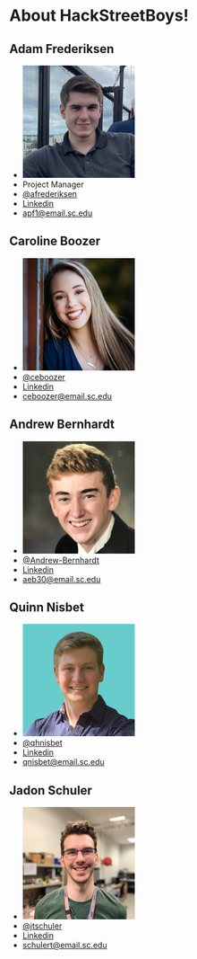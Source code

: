 
# About HackStreetBoys!

## Adam Frederiksen
- ![adam](/Documentation/branding/adam.png)
- Project Manager
- [@afrederiksen](https://github.com/afrederiksen)
- [Linkedin](https://www.linkedin.com/in/adam-frederiksen/)
- apf1@email.sc.edu 

## Caroline Boozer
- ![caroline](/Documentation/branding/caroline.png)
- [@ceboozer](https://github.com/ceboozer)
- [Linkedin](https://www.linkedin.com/in/caroline-boozer-aa0343232/)
- ceboozer@email.sc.edu

## Andrew Bernhardt
- ![andrew](/Documentation/branding/andrew.png)
- [@Andrew-Bernhardt](https://github.com/Andrew-Bernhardt)
- [Linkedin](https://www.linkedin.com/in/andrew-bernhardt-5b087a163/)
- aeb30@email.sc.edu

## Quinn Nisbet
- ![quinn](/Documentation/branding/quinn.png)
- [@qhnisbet](https://github.com/qhnisbet)
- [Linkedin](https://www.linkedin.com/in/quinn-nisbet-8114631a5/)
- qnisbet@email.sc.edu

## Jadon Schuler
- ![jadon](/Documentation/branding/jadon.png)
- [@jtschuler](https://github.com/jtschuler)
- [Linkedin](https://www.linkedin.com/in/jadon-schuler/)
- schulert@email.sc.edu
